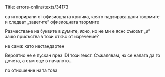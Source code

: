 Title: errors-online/texts/34173

са игнорирани от офизиоцната критика, която надзирава дали твормите и следват „заветите“
офизиоцната 
твормите 

Разместване на буквите в думите, ясно, но не ми е ясно съюзът „и“ защо присъства в този откъс от изречение?

не самж като нестандартен

Вероятно не е пускан през IDI този текст. Съжалявам, но се налага да го дочета, а съм още в началото...

 по отношение на та това
